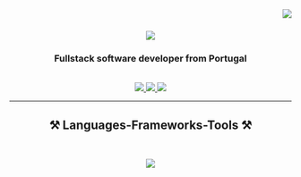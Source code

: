 <!-- visitor counter -->
<img align="right" src="https://visitor-badge.laobi.icu/badge?page_id=J0-23.J0-23" />


<!-- hey there message -->
<h1 align="center">
    <img src="https://readme-typing-svg.herokuapp.com/?font=Righteous&size=35&center=true&vCenter=true&width=500&height=70&duration=4000&lines=Hey+There!+👋;+I'm+Jorge+Oliveira!;" />
</h1>

<!-- header -->
<h3 align="center">Fullstack software developer from Portugal</h3>

<br/>


 <!-- link buttons -->
<div align="center"> 
  
  <a href="https://linkedin.com/in/jorge-oliveira23" >
    <img src="https://img.shields.io/badge/LinkedIn-0077B5?style=for-the-badge&logo=linkedin&logoColor=white" target="_blank" />
  </a>
  <a href="https://x.com/JorgeO_23">
    <img src="https://img.shields.io/badge/X-000000?style=for-the-badge&logo=x&logoColor=white" />
  </a>
  <a href="#" >
     <img src="https://img.shields.io/badge/Portfolio-FF5722?style=for-the-badge&logo=Portfolio&logoColor=white" target="_blank" /> 
  </a>
</div>

<hr/>

<h2 align="center">⚒️ Languages-Frameworks-Tools ⚒️</h2>
<br/>
<p align="center">
  <a href="https://skillicons.dev">
    <img src="https://skillicons.dev/icons?i=react,mongodb,postgresql,tailwind,git,nodejs,python,javascript,html,css,mongodb,nextjs,vscode,github,figma" />
  </a>
</p>
